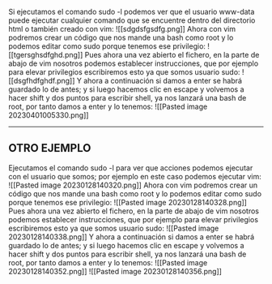 Si ejecutamos el comando sudo -l podemos ver que el usuario www-data puede ejecutar cualquier comando que se encuentre dentro del directorio html o también creado con vim:
![[sdgdsfgsdfg.png]]
Ahora con vim podremos crear un código que nos mande una bash como root y lo podemos editar como sudo porque tenemos ese privilegio:
![[tgersghsdfghd.png]]
Pues ahora una vez abierto el fichero, en la parte de abajo de vim nosotros podemos establecer instrucciones, que por ejemplo para elevar privilegios escribiremos esto ya que somos usuario sudo:
![[dsgfhdfghdf.png]]
Y ahora a continuación si damos a enter se habrá guardado lo de antes; y si luego hacemos clic en escape y volvemos a hacer shift y dos puntos para escribir shell, ya nos lanzará una bash de root, por tanto damos a enter y lo tenemos:
![[Pasted image 20230401005330.png]]

-------------------------------------------------------------------

## OTRO EJEMPLO

Ejecutamos el comando sudo -l para ver que acciones podemos ejecutar con el usuario que somos; por ejemplo en este caso podemos ejecutar vim:
![[Pasted image 20230128140320.png]]
Ahora con vim podremos crear un código que nos mande una bash como root y lo podemos editar como sudo porque tenemos ese privilegio:
![[Pasted image 20230128140328.png]]
Pues ahora una vez abierto el fichero, en la parte de abajo de vim nosotros podemos establecer instrucciones, que por ejemplo para elevar privilegios escribiremos esto ya que somos usuario sudo:
![[Pasted image 20230128140338.png]]
Y ahora a continuación si damos a enter se habrá guardado lo de antes; y si luego hacemos clic en escape y volvemos a hacer shift y dos puntos para escribir shell, ya nos lanzará una bash de root, por tanto damos a enter y lo tenemos:
![[Pasted image 20230128140352.png]]
![[Pasted image 20230128140356.png]]



